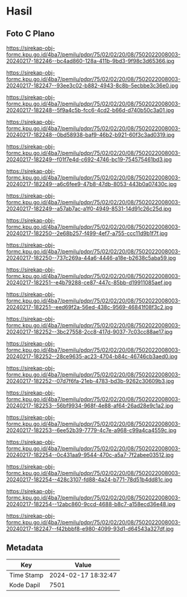 # Hasil

## Foto C Plano

https://sirekap-obj-formc.kpu.go.id/4ba7/pemilu/pdpr/75/02/02/20/08/7502022008003-20240217-182246--bc4ad860-128a-411b-9bd3-9f98c3d65366.jpg

https://sirekap-obj-formc.kpu.go.id/4ba7/pemilu/pdpr/75/02/02/20/08/7502022008003-20240217-182247--93ee3c02-b882-4943-8c8b-5ecbbe3c36e0.jpg

https://sirekap-obj-formc.kpu.go.id/4ba7/pemilu/pdpr/75/02/02/20/08/7502022008003-20240217-182248--5f9a4c5b-fcc6-4cd2-b66d-d740b50c3a01.jpg

https://sirekap-obj-formc.kpu.go.id/4ba7/pemilu/pdpr/75/02/02/20/08/7502022008003-20240217-182248--0bd58938-baf9-46b2-b921-60f3c3ad0319.jpg

https://sirekap-obj-formc.kpu.go.id/4ba7/pemilu/pdpr/75/02/02/20/08/7502022008003-20240217-182249--f01f7e4d-c692-4746-bc19-754575461bd3.jpg

https://sirekap-obj-formc.kpu.go.id/4ba7/pemilu/pdpr/75/02/02/20/08/7502022008003-20240217-182249--a6c6fee9-47b8-47db-8053-443b0a07430c.jpg

https://sirekap-obj-formc.kpu.go.id/4ba7/pemilu/pdpr/75/02/02/20/08/7502022008003-20240217-182249--a57ab7ac-a1f0-4949-8531-14d91c26c25d.jpg

https://sirekap-obj-formc.kpu.go.id/4ba7/pemilu/pdpr/75/02/02/20/08/7502022008003-20240217-182250--2e68b257-f499-4ef7-a755-ccc11d9b1f7f.jpg

https://sirekap-obj-formc.kpu.go.id/4ba7/pemilu/pdpr/75/02/02/20/08/7502022008003-20240217-182250--737c269a-44a6-4446-a18e-b2638c5aba59.jpg

https://sirekap-obj-formc.kpu.go.id/4ba7/pemilu/pdpr/75/02/02/20/08/7502022008003-20240217-182251--e4b79288-ce87-447c-85bb-d19911085aef.jpg

https://sirekap-obj-formc.kpu.go.id/4ba7/pemilu/pdpr/75/02/02/20/08/7502022008003-20240217-182251--eed69f2a-56ed-438c-9569-46841f08f3c2.jpg

https://sirekap-obj-formc.kpu.go.id/4ba7/pemilu/pdpr/75/02/02/20/08/7502022008003-20240217-182252--3bc27558-2cc8-417d-9037-7c03cc88ae17.jpg

https://sirekap-obj-formc.kpu.go.id/4ba7/pemilu/pdpr/75/02/02/20/08/7502022008003-20240217-182252--28ce9635-ac23-4704-b84c-46746cb3aed0.jpg

https://sirekap-obj-formc.kpu.go.id/4ba7/pemilu/pdpr/75/02/02/20/08/7502022008003-20240217-182252--07d7f6fa-21eb-4783-bd3b-9262c30609b3.jpg

https://sirekap-obj-formc.kpu.go.id/4ba7/pemilu/pdpr/75/02/02/20/08/7502022008003-20240217-182253--56bf9934-968f-4e88-af64-26ad28e9c1a2.jpg

https://sirekap-obj-formc.kpu.go.id/4ba7/pemilu/pdpr/75/02/02/20/08/7502022008003-20240217-182253--6ee52b39-7779-4c7e-a968-c99a4ca4559c.jpg

https://sirekap-obj-formc.kpu.go.id/4ba7/pemilu/pdpr/75/02/02/20/08/7502022008003-20240217-182254--0c431aa9-9544-470c-a5a7-7f2abee03512.jpg

https://sirekap-obj-formc.kpu.go.id/4ba7/pemilu/pdpr/75/02/02/20/08/7502022008003-20240217-182254--428c3107-fd88-4a24-b771-78d51b4dd81c.jpg

https://sirekap-obj-formc.kpu.go.id/4ba7/pemilu/pdpr/75/02/02/20/08/7502022008003-20240217-182254--12abc860-9ccd-4688-b8c7-a158ecd36e48.jpg

https://sirekap-obj-formc.kpu.go.id/4ba7/pemilu/pdpr/75/02/02/20/08/7502022008003-20240217-182247--f42bbbf8-e980-4099-93d1-d64543a327df.jpg


## Metadata

| Key        | Value               |
| ---------- | ------------------- |
| Time Stamp | 2024-02-17 18:32:47 |
| Kode Dapil | 7501                |



